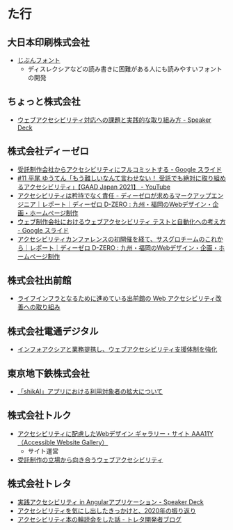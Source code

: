 # た行

## 大日本印刷株式会社
- [じぶんフォント](https://www.jibun-font.com/)
  - ディスレクシアなどの読み書きに困難がある人にも読みやすいフォントの開発

## ちょっと株式会社
- [ウェブアクセシビリティ対応への課題と実践的な取り組み方 - Speaker Deck](https://speakerdeck.com/wadeen/uebuakusesibiriteidui-ying-henoke-ti-toshi-jian-de-naqu-rizu-mifang)

## 株式会社ディーゼロ
- [受託制作会社からアクセシビリティにフルコミットする - Google スライド](https://docs.google.com/presentation/d/1CDH0dm7__jUFnPgnAtKpQTcGzIe_uUxbPvs08qKKp88/edit#slide=id.p)
- [#11 平尾 ゆうてん「もう難しいなんて言わせない！ 受託でも絶対に取り組めるアクセシビリティ」【GAAD Japan 2021】 - YouTube](https://www.youtube.com/watch?v=Rc5lWJlp0XQ)
- [アクセシビリティは矜持でなく責任 - ディーゼロが求めるマークアップエンジニア｜レポート｜ディーゼロ D-ZERO : 九州・福岡のWebデザイン・企画・ホームページ制作](https://www.d-zero.co.jp/reports/archives/28)
- [ウェブ制作会社におけるウェブアクセシビリティ テストと自動化への考え方 - Google スライド](https://docs.google.com/presentation/d/1rou6L8f3--sHY7mZ3Q8l4WAwcDDNdEmNfG8f8Uig8dY/edit?usp=sharing)
- [アクセシビリティカンファレンスの初開催を経て、サスグロチームのこれから｜レポート｜ディーゼロ D-ZERO : 九州・福岡のWebデザイン・企画・ホームページ制作](https://www.d-zero.co.jp/reports/archives/66)

## 株式会社出前館
- [ライフインフラとなるために進めている出前館の Web アクセシビリティ改善への取り組み](https://www.slideshare.net/ssusere8b53c/web-252101992)

## 株式会社電通デジタル
- [インフォアクシアと業務提携し、ウェブアクセシビリティ支援体制を強化](https://www.dentsudigital.co.jp/news/release/services/2023-0928-000112)

## 東京地下鉄株式会社
- [「shikAI」アプリにおける利用対象者の拡大について](https://www.tokyometro.jp/info/214616.html)

## 株式会社トルク
- [アクセシビリティに配慮したWebデザイン ギャラリー・サイト AAA11Y（Accessible Website Gallery）](https://www.aaa11y.com/)
  - サイト運営
- [受託制作の立場から向き合うウェブアクセシビリティ](https://docs.google.com/presentation/d/14L_3w8HHbq_lKTtwm8aO7HknGypCSzMq6SczbjasJic/edit?usp=sharing)

## 株式会社トレタ
- [実践アクセシビリティ in Angularアプリケーション - Speaker Deck](https://speakerdeck.com/shira/shi-jian-akusesibiritei-in-angularapurikesiyon)
- [アクセシビリティを気にし出したきっかけと、2020年の振り返り](https://zenn.dev/shira/articles/222c09429e6583)
- [アクセシビリティ本の輪読会をした話 - トレタ開発者ブログ](https://tech.toreta.in/entry/2021/12/19/010126)
